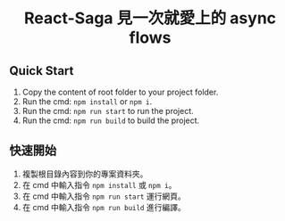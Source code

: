 <h1 align="center">React-Saga 見一次就愛上的 async flows</h1>

## Quick Start

1. Copy the content of root folder to your project folder.
2. Run the cmd: `npm install` or `npm i`.
3. Run the cmd: `npm run start` to run the project.
4. Run the cmd: `npm run build` to build the project.

## 快速開始

1. 複製根目錄內容到你的專案資料夾。
2. 在 cmd 中輸入指令 `npm install` 或 `npm i`。
3. 在 cmd 中輸入指令 `npm run start` 運行網頁。
4. 在 cmd 中輸入指令 `npm run build` 進行編譯。

